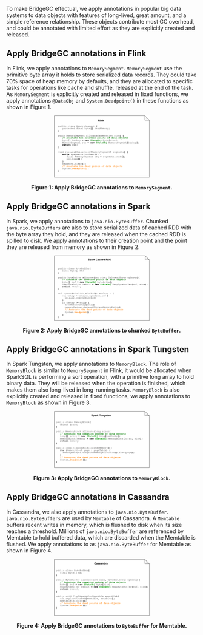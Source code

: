 To make BridgeGC effectual, we apply annotations in popular big data systems to data objects with features of long-lived, great amount, and a simple reference relationship. These objects contribute most GC overhead, and could be annotated with limited effort as they are explicitly created and released.

## Apply BridgeGC annotations in Flink
In Flink, we apply annotations to `MemorySegment`. `MemorySegment` use the primitive byte array it holds to store serialized data records. They could take 70% space of heap memory by defaults, and they are allocated to specific tasks for operations like cache and shuffle, released at the end of the task. As `MemorySegment` is explicitly created and released in fixed functions, we apply annotations `@DataObj` and `System.Deadpoint()` in these functions as shown in Figure 1.

<div align=center>
<img decoding="async" src="../Figures/flink.svg" width="50%">

**Figure 1: Apply BridgeGC annotations to `MemorySegment`.**
</div>

## Apply BridgeGC annotations in Spark
In Spark, we apply annotations to `java.nio.ByteBuffer`. Chunked `java.nio.ByteBuffers` are also to store serialized data of cached RDD with the byte array they hold, and they are released when the cached RDD is spilled to disk. We apply annotations to their creation point and the point they are released from memory as shown in Figure 2.
<div align=center>
<img decoding="async" src="../Figures/spark-rdd.svg" width="50%">

**Figure 2: Apply BridgeGC annotations to chunked `ByteBuffer`.**
</div>

## Apply BridgeGC annotations in Spark Tungsten
In Spark Tungsten, we apply annotations to `MemoryBlock`. The role of `MemoryBlock` is similar to `MemorySegment` in Flink, it would be allocated when SparkSQL is performing a sort operation, with a primitive long array to hold binary data. They will be released when the operation is finished, which makes them also long-lived in long-running tasks. `MemoryBlock` is also explicitly created and released in fixed functions, we apply annotations to `MemoryBlock` as shown in Figure 3.

<div align=center>
<img decoding="async" src="../Figures/spark-tungsten.svg" width="50%">

**Figure 3: Apply BridgeGC annotations to `MemoryBlock`.**
</div>

## Apply BridgeGC annotations in Cassandra
In Cassandra, we also apply annotations to `java.nio.ByteBuffer`. `java.nio.ByteBuffers` are used by `Memtable` of Cassandra. A `Memtable` buffers recent writes in memory, which is flushed to disk when its size reaches a threshold. Millions of `java.nio.ByteBuffer` are referenced by Memtable to hold buffered data, which are discarded when the Memtable is flushed. We apply annotations to as `java.nio.ByteBuffer` for Memtable as shown in Figure 4.

<div align=center>
<img decoding="async" src="../Figures/cassandra.svg" width="50%">

**Figure 4: Apply BridgeGC annotations to `ByteBuffer` for Memtable.**
</div>

